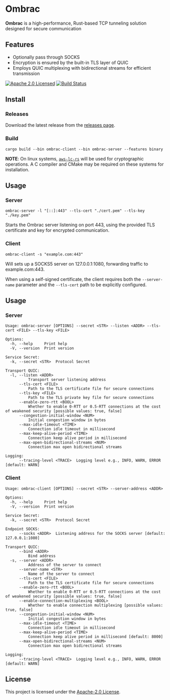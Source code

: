 # Ombrac

**Ombrac** is a high-performance, Rust-based TCP tunneling solution designed for secure communication

## Features
- Optionally pass through SOCKS
- Encryption is ensured by the built-in TLS layer of QUIC
- Employs QUIC multiplexing with bidirectional streams for efficient transmission

[![Apache 2.0 Licensed][license-badge]][license-url]
[![Build Status][actions-badge]][actions-url]

## Install
### Releases
Download the latest release from the [releases page](https://github.com/ombrac/ombrac/releases).


### Build
```shell
cargo build --bin ombrac-client --bin ombrac-server --features binary
```
**NOTE**: On linux systems, [`aws-lc-rs`](https://github.com/aws/aws-lc-rs) will be used for cryptographic operations. A C compiler and CMake may be required on these systems for installation.

## Usage
### Server
```shell
ombrac-server -l "[::]:443" --tls-cert "./cert.pem" --tls-key "./key.pem"
```
Starts the Ombrac server listening on port 443, using the provided TLS certificate and key for encrypted communication.

### Client
```shell
ombrac-client -s "example.com:443"
```
Will sets up a SOCKS5 server on 127.0.0.1:1080, forwarding traffic to example.com:443.

When using a self-signed certificate, the client requires both the `--server-name` parameter and the `--tls-cert` path to be explicitly configured.

## Usage

### Server

```shell
Usage: ombrac-server [OPTIONS] --secret <STR> --listen <ADDR> --tls-cert <FILE> --tls-key <FILE>

Options:
  -h, --help     Print help
  -V, --version  Print version

Service Secret:
  -k, --secret <STR>  Protocol Secret

Transport QUIC:
  -l, --listen <ADDR>
          Transport server listening address
      --tls-cert <FILE>
          Path to the TLS certificate file for secure connections
      --tls-key <FILE>
          Path to the TLS private key file for secure connections
      --enable-zero-rtt <BOOL>
          Whether to enable 0-RTT or 0.5-RTT connections at the cost of weakened security [possible values: true, false]
      --congestion-initial-window <NUM>
          Initial congestion window in bytes
      --max-idle-timeout <TIME>
          Connection idle timeout in millisecond
      --max-keep-alive-period <TIME>
          Connection keep alive period in millisecond
      --max-open-bidirectional-streams <NUM>
          Connection max open bidirectional streams

Logging:
      --tracing-level <TRACE>  Logging level e.g., INFO, WARN, ERROR [default: WARN]
```

### Client
```shell
Usage: ombrac-client [OPTIONS] --secret <STR> --server-address <ADDR>

Options:
  -h, --help     Print help
  -V, --version  Print version

Service Secret:
  -k, --secret <STR>  Protocol Secret

Endpoint SOCKS:
      --socks <ADDR>  Listening address for the SOCKS server [default: 127.0.0.1:1080]

Transport QUIC:
      --bind <ADDR>
          Bind address
  -s, --server <ADDR>
          Address of the server to connect
      --server-name <STR>
          Name of the server to connect
      --tls-cert <FILE>
          Path to the TLS certificate file for secure connections
      --enable-zero-rtt <BOOL>
          Whether to enable 0-RTT or 0.5-RTT connections at the cost of weakened security [possible values: true, false]
      --enable-connection-multiplexing <BOOL>
          Whether to enable connection multiplexing [possible values: true, false]
      --congestion-initial-window <NUM>
          Initial congestion window in bytes
      --max-idle-timeout <TIME>
          Connection idle timeout in millisecond
      --max-keep-alive-period <TIME>
          Connection keep alive period in millisecond [default: 8000]
      --max-open-bidirectional-streams <NUM>
          Connection max open bidirectional streams

Logging:
      --tracing-level <TRACE>  Logging level e.g., INFO, WARN, ERROR [default: WARN]
```

## License
This project is licensed under the [Apache-2.0 License](./LICENSE).

[license-badge]: https://img.shields.io/badge/license-apache-blue.svg
[license-url]: https://github.com/ombrac/ombrac/blob/main/LICENSE
[actions-badge]: https://github.com/ombrac/ombrac/workflows/CI/badge.svg
[actions-url]: https://github.com/ombrac/ombrac/actions/workflows/ci.yml?query=branch%3Amain